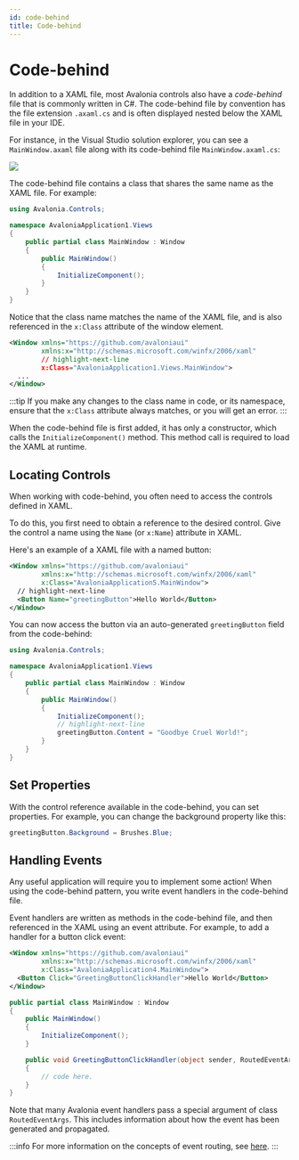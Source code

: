 ```yaml
---
id: code-behind
title: Code-behind
---
```


# Code-behind

In addition to a XAML file, most Avalonia controls also have a _code-behind_ file that is commonly written in C#. The code-behind file by convention has the file extension `.axaml.cs` and is often displayed nested below the XAML file in your IDE.

For instance, in the Visual Studio solution explorer, you can see a `MainWindow.axaml` file along with its code-behind file `MainWindow.axaml.cs`:

![](/img/basics/user-interface/code-behind/vs-solution-explorer.png)

The code-behind file contains a class that shares the same name as the XAML file. For example:

```csharp title='MainWindow.axaml.cs'
using Avalonia.Controls;

namespace AvaloniaApplication1.Views
{
    public partial class MainWindow : Window
    {
        public MainWindow()
        {
            InitializeComponent();
        }
    }
}
```

Notice that the class name matches the name of the XAML file, and is also referenced in the `x:Class` attribute of the window element.

```xml title='MainWindow.axaml'
<Window xmlns="https://github.com/avaloniaui"
        xmlns:x="http://schemas.microsoft.com/winfx/2006/xaml"
        // highlight-next-line
        x:Class="AvaloniaApplication1.Views.MainWindow">
  ...
</Window>
```

:::tip
If you make any changes to the class name in code, or its namespace, ensure that the  `x:Class` attribute always matches, or you will get an error.
:::

When the code-behind file is first added, it has only a constructor, which calls the  `InitializeComponent()` method. This method call is required to load the XAML at runtime.

## Locating Controls

When working with code-behind, you often need to access the controls defined in XAML.

To do this, you first need to obtain a reference to the desired control. Give the control a name using the `Name` (or `x:Name`) attribute in XAML.

Here's an example of a XAML file with a named button:

```xml title='MainWindow.axaml'
<Window xmlns="https://github.com/avaloniaui"
        xmlns:x="http://schemas.microsoft.com/winfx/2006/xaml"
        x:Class="AvaloniaApplication5.MainWindow">
  // highlight-next-line
  <Button Name="greetingButton">Hello World</Button>
</Window>
```

You can now access the button via an auto-generated `greetingButton` field from the code-behind:

```csharp title='MainWindow.axaml.cs'
using Avalonia.Controls;

namespace AvaloniaApplication1.Views
{
    public partial class MainWindow : Window
    {
        public MainWindow()
        {
            InitializeComponent();
            // highlight-next-line
            greetingButton.Content = "Goodbye Cruel World!";
        }
    }
}
```

## Set Properties

With the control reference available in the code-behind, you can set properties. For example, you can change the background property like this:

```csharp
greetingButton.Background = Brushes.Blue;
```

## Handling Events

Any useful application will require you to implement some action! When using the code-behind pattern, you write event handlers in the code-behind file.

Event handlers are written as methods in the code-behind file, and then referenced in the XAML using an event attribute. For example, to add a handler for a button click event:

```xml title='MainWindow.axaml'
<Window xmlns="https://github.com/avaloniaui"
        xmlns:x="http://schemas.microsoft.com/winfx/2006/xaml"
        x:Class="AvaloniaApplication4.MainWindow">
  <Button Click="GreetingButtonClickHandler">Hello World</Button>
</Window>
```

```csharp title='MainWindow.axaml.cs'
public partial class MainWindow : Window
{
    public MainWindow()
    {
        InitializeComponent();
    }

    public void GreetingButtonClickHandler(object sender, RoutedEventArgs e)
    {
        // code here.
    }
}
```

Note that many Avalonia event handlers pass a special argument of class `RoutedEventArgs`. This includes information about how the event has been generated and propagated.

:::info
For more information on the concepts of event routing, see [here](../../concepts/input/routed-events.md).
:::
